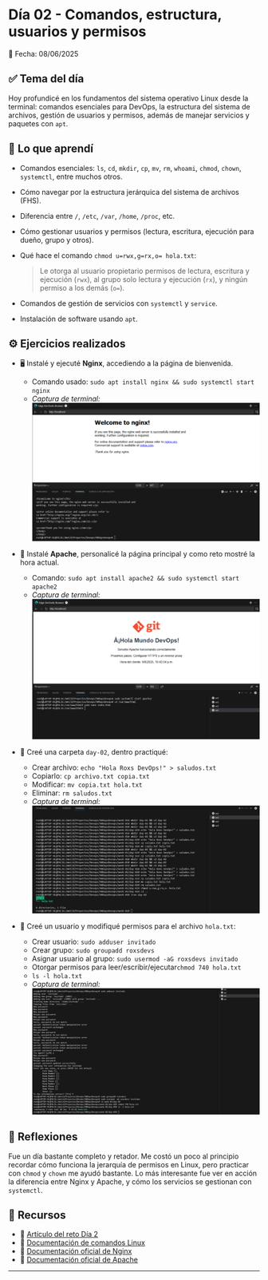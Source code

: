 # Día 02 - Comandos, estructura, usuarios y permisos

📅 Fecha: 08/06/2025

## ✅ Tema del día

Hoy profundicé en los fundamentos del sistema operativo Linux desde la terminal: comandos esenciales para DevOps, la estructura del sistema de archivos, gestión de usuarios y permisos, además de manejar servicios y paquetes con `apt`.

## 🧠 Lo que aprendí

* Comandos esenciales: `ls`, `cd`, `mkdir`, `cp`, `mv`, `rm`, `whoami`, `chmod`, `chown`, `systemctl`, entre muchos otros.
* Cómo navegar por la estructura jerárquica del sistema de archivos (FHS).
* Diferencia entre `/`, `/etc`, `/var`, `/home`, `/proc`, etc.
* Cómo gestionar usuarios y permisos (lectura, escritura, ejecución para dueño, grupo y otros).
* Qué hace el comando `chmod u=rwx,g=rx,o= hola.txt`:

  > Le otorga al usuario propietario permisos de lectura, escritura y ejecución (`rwx`), al grupo solo lectura y ejecución (`rx`), y ningún permiso a los demás (`o=`).
* Comandos de gestión de servicios con `systemctl` y `service`.
* Instalación de software usando `apt`.

## ⚙️ Ejercicios realizados

* 🖥️ Instalé y ejecuté **Nginx**, accediendo a la página de bienvenida.

  * Comando usado: `sudo apt install nginx && sudo systemctl start nginx`
  * *Captura de terminal:
  ![Instalar Ngix](/assets/day-02/terminal_ngix.png "Instalar Ngix")*
* 🔧 Instalé **Apache**, personalicé la página principal y como reto mostré la hora actual.

  * Comando: `sudo apt install apache2 && sudo systemctl start apache2`
  * *Captura de terminal:
  ![Instalar Apache](/assets/day-02/terminal_apache.png "Instalar Apache")*
* 📂 Creé una carpeta `day-02`, dentro practiqué:

  * Crear archivo: `echo "Hola Roxs DevOps!" > saludos.txt`
  * Copiarlo: `cp archivo.txt copia.txt`
  * Modificar: `mv copia.txt hola.txt`
  * Eliminar: `rm saludos.txt`
  * *Captura de terminal:
  ![Terminal Day 2](/assets/day-02/terminal_day2.png "Terminal Day 2")*
* 👤 Creé un usuario y modifiqué permisos para el archivo `hola.txt`:

  * Crear usuario: `sudo adduser invitado`
  * Crear grupo: `sudo groupadd roxsdevs`
  * Asignar usuario al grupo: `sudo usermod -aG roxsdevs invitado`
  * Otorgar permisos para leer/escribir/ejecutar`chmod 740 hola.txt`
  * `ls -l hola.txt`
  * *Captura de terminal:
  ![Terminal new user](/assets/day-02/terminal_new_user.png "Terminal new user")*

## 💭 Reflexiones

Fue un día bastante completo y retador. Me costó un poco al principio recordar cómo funciona la jerarquía de permisos en Linux, pero practicar con `chmod` y `chown` me ayudó bastante. Lo más interesante fue ver en acción la diferencia entre Nginx y Apache, y cómo los servicios se gestionan con `systemctl`.

## 📎 Recursos

* 🧠 [Artículo del reto Día 2](https://90daysdevops.295devops.com/semana-01/dia2#-desplegando-un-hola-mundo-en-apache)
* 📄 [Documentación de comandos Linux](https://linux.die.net/man/)
* 📄 [Documentación oficial de Nginx](https://nginx.org/en/docs/)
* 📄 [Documentación oficial de Apache](https://httpd.apache.org/docs/)

---
